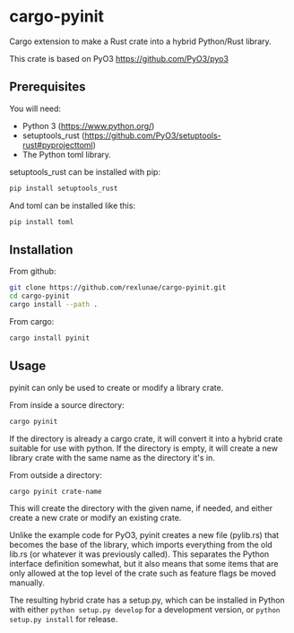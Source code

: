# cargo-pyinit
Cargo extension to make a Rust crate into a hybrid Python/Rust library.

This crate is based on PyO3 https://github.com/PyO3/pyo3

## Prerequisites

You will need:

* Python 3 (https://www.python.org/)
* setuptools_rust (https://github.com/PyO3/setuptools-rust#pyprojecttoml)
* The Python toml library.

setuptools_rust can be installed with pip:

```bash
pip install setuptools_rust
```

And toml can be installed like this:
```bash
pip install toml
```

## Installation

From github:
```bash
git clone https://github.com/rexlunae/cargo-pyinit.git
cd cargo-pyinit
cargo install --path .
```

From cargo:
```bash
cargo install pyinit
```

## Usage

pyinit can only be used to create or modify a library crate.

From inside a source directory:
```bash
cargo pyinit
```

If the directory is already a cargo crate, it will convert it into a hybrid crate suitable for use with python.  If the directory is empty, it will create a new library crate with the same name as the directory it's in.

From outside a directory:
```bash
cargo pyinit crate-name
```

This will create the directory with the given name, if needed, and either create a new crate or modify an existing crate.

Unlike the example code for PyO3, pyinit creates a new file (pylib.rs) that becomes the base of the library, which imports everything from the old lib.rs (or whatever it was previously called).  This separates the Python interface definition somewhat, but it also means that some items that are only allowed at the top level of the crate such as feature flags be moved manually.

The resulting hybrid crate has a setup.py, which can be installed in Python with either `python setup.py develop` for a development version, or `python setup.py install` for release.

